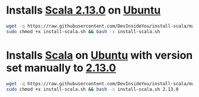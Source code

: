 # Installs [Scala 2.13.0](https://www.scala-lang.org/) on [Ubuntu](https://www.ubuntu.com/)

```bash
wget -q https://raw.githubusercontent.com/DevInsideYou/install-scala/master/install-scala.sh
sudo chmod +x install-scala.sh && bash -x install-scala.sh
```

# Installs [Scala](https://www.scala-lang.org/) on [Ubuntu](https://www.ubuntu.com/) with version set manually to [2.13.0](https://www.scala-lang.org/download/all.html)

```bash
wget -q https://raw.githubusercontent.com/DevInsideYou/install-scala/master/install-scala.sh
sudo chmod +x install-scala.sh && bash -x install-scala.sh 2.13.0
```
